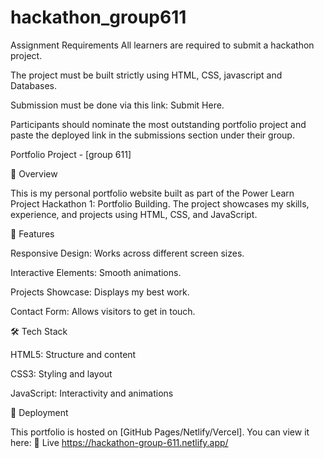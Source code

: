 # hackathon_group611

Assignment Requirements
All learners are required to submit a hackathon project.

The project must be built strictly using HTML, CSS, javascript and Databases.

Submission must be done via this link: Submit Here.

Participants should nominate the most outstanding portfolio project and paste the deployed link in the submissions section under their group.

Portfolio Project - [group 611]

📌 Overview

This is my personal portfolio website built as part of the Power Learn Project Hackathon 1: Portfolio Building. The project showcases my skills, experience, and projects using HTML, CSS, and JavaScript.

🎯 Features

Responsive Design: Works across different screen sizes.

Interactive Elements: Smooth animations.

Projects Showcase: Displays my best work.

Contact Form: Allows visitors to get in touch.


🛠️ Tech Stack

HTML5: Structure and content

CSS3: Styling and layout

JavaScript: Interactivity and animations


🚀 Deployment

This portfolio is hosted on [GitHub Pages/Netlify/Vercel]. You can view it here: 🔗 Live https://hackathon-group-611.netlify.app/
